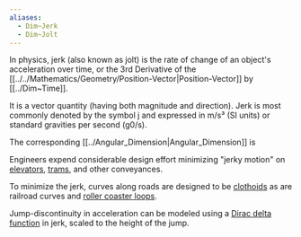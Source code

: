 ```yaml
---
aliases:
  - Dim~Jerk
  - Dim~Jolt
---
```



In physics, jerk (also known as jolt) is the 
rate of change of an object's acceleration over time, or 
the 3rd Derivative of the [[../../Mathematics/Geometry/Position-Vector|Position-Vector]] by [[../Dim~Time]]. 

It is a vector quantity (having both magnitude and direction). 
Jerk is most commonly denoted by the symbol j 
and expressed in m/s³ (SI units) or 
standard gravities per second (g0/s).

The corresponding [[../Angular_Dimension|Angular_Dimension]] is 

Engineers expend considerable design effort minimizing "jerky motion" on [elevators](https://en.wikipedia.org/wiki/Elevator "Elevator"), [trams](https://en.wikipedia.org/wiki/Tram "Tram"), and other conveyances.

To minimize the jerk, curves along roads are designed to be [clothoids](https://en.wikipedia.org/wiki/Euler_spiral "Euler spiral") as are railroad curves and [roller coaster loops](https://en.wikipedia.org/wiki/Vertical_loop "Vertical loop").

Jump-discontinuity in acceleration can be modeled using a [Dirac delta function](https://en.wikipedia.org/wiki/Dirac_delta "Dirac delta") in jerk, scaled to the height of the jump.

